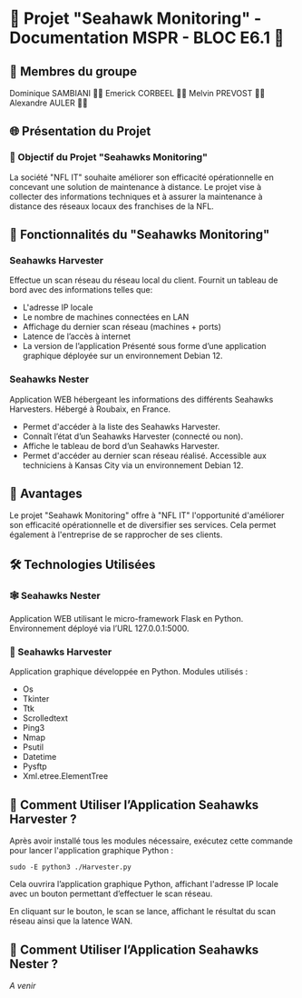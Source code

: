 # 🚀 Projet "Seahawk Monitoring" - Documentation MSPR - BLOC E6.1 🚧
## 👥 Membres du groupe

Dominique SAMBIANI 🧑‍💻
Emerick CORBEEL 🧑‍💻
Melvin PREVOST 🧑‍💻
Alexandre AULER 🧑‍💻

## 🌐 Présentation du Projet

### 🎯 Objectif du Projet "Seahawks Monitoring"

La société "NFL IT" souhaite améliorer son efficacité opérationnelle en concevant une solution de maintenance à distance. Le projet vise à collecter des informations techniques et à assurer la maintenance à distance des réseaux locaux des franchises de la NFL.

## 🚀 Fonctionnalités du "Seahawks Monitoring"
### Seahawks Harvester

Effectue un scan réseau du réseau local du client.
Fournit un tableau de bord avec des informations telles que:
* L'adresse IP locale
* Le nombre de machines connectées en LAN
* Affichage du dernier scan réseau (machines + ports)
* Latence de l’accès à internet
* La version de l’application
Présenté sous forme d’une application graphique déployée sur un environnement Debian 12.

### Seahawks Nester

Application WEB hébergeant les informations des différents Seahawks Harvesters.
Hébergé à Roubaix, en France.
* Permet d'accéder à la liste des Seahawks Harvester.
* Connaît l’état d’un Seahawks Harvester (connecté ou non).
* Affiche le tableau de bord d’un Seahawks Harvester.
* Permet d'accéder au dernier scan réseau réalisé.
Accessible aux techniciens à Kansas City via un environnement Debian 12.

## 🌟 Avantages

Le projet "Seahawk Monitoring" offre à "NFL IT" l'opportunité d'améliorer son efficacité opérationnelle et de diversifier ses services. Cela permet également à l'entreprise de se rapprocher de ses clients.

## 🛠️ Technologies Utilisées

### 🕸️ Seahawks Nester

Application WEB utilisant le micro-framework Flask en Python.
Environnement déployé via l’URL 127.0.0.1:5000.

### 🐍 Seahawks Harvester

Application graphique développée en Python.
 Modules utilisés :
* Os
* Tkinter
* Ttk
* Scrolledtext
* Ping3
* Nmap
* Psutil
* Datetime
* Pysftp
* Xml.etree.ElementTree
        
## 🚀 Comment Utiliser l’Application Seahawks Harvester ?

Après avoir installé tous les modules nécessaire, exécutez cette commande pour lancer l'application graphique Python :

```
sudo -E python3 ./Harvester.py
```

Cela ouvrira l’application graphique Python, affichant l'adresse IP locale avec un bouton permettant d’effectuer le scan réseau.

En cliquant sur le bouton, le scan se lance, affichant le résultat du scan réseau ainsi que la latence WAN.

## 🚀 Comment Utiliser l’Application Seahawks Nester ?
*A venir*
